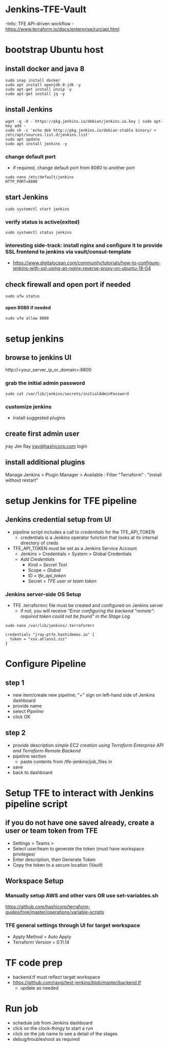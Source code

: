 # Jenkins-TFE-Vault
-Info: TFE API-driven workflow
	- https://www.terraform.io/docs/enterprise/run/api.html

# bootstrap Ubuntu host
## install docker and java 8
```
sudo snap install docker
sudo apt install openjdk-8-jdk -y
sudo apt-get install unzip -y
sudo apt-get install jq -y
```

## install Jenkins
```
wget -q -O - https://pkg.jenkins.io/debian/jenkins.io.key | sudo apt-key add -
sudo sh -c 'echo deb http://pkg.jenkins.io/debian-stable binary/ > /etc/apt/sources.list.d/jenkins.list'
sudo apt update
sudo apt install jenkins -y
```
### change default port
- if required, change default port from 8080 to another port
```
sudo nano /etc/default/jenkins
HTTP_PORT=8800
```
## start Jenkins
`sudo systemctl start jenkins`

### verify status is active(exited)
`sudo systemctl status jenkins`

### interesting side-track: install nginx and configure it to provide SSL frontend to jenkins via vault/consul-template
- https://www.digitalocean.com/community/tutorials/how-to-configure-jenkins-with-ssl-using-an-nginx-reverse-proxy-on-ubuntu-18-04

## check firewall and open port if needed
`sudo ufw status`

#### open 8080 if needed
`sudo ufw allow 8800`

# setup jenkins

## browse to jenkins UI
http://<your_server_ip_or_domain>:8800

### grab the initial admin password
`sudo cat /var/lib/jenkins/secrets/initialAdminPassword`

### customize jenkins
- install suggested plugins

## create first admin user
jray
<password>
Jim Ray
jray@hashicorp.com
login

## install additional plugins
Manage Jenkins > Plugin Manager > Available : Filter "Terraform" : "install without restart"

# setup Jenkins for TFE pipeline

## Jenkins credential setup from UI
- pipeline script includes a call to _credentials_ for the TFE_API_TOKEN
	- credentials is a Jenkins operator function that looks at its internal directory of creds
- TFE_API_TOKEN must be set as a Jenkins Service Account
	- Jenkins > Credentials > System > Global Credentials
	- *Add Credentials*
		- Kind = *Secret Text*
		- Scope = *Global*
		- ID = *tfe_api_token*
		- Secret = *TFE user or team token*

### Jenkins server-side OS Setup
- TFE .terraformrc file must be created and configured on Jenkins server
	- if not, you will receive _"Error configuring the backend "remote": required token could not be found" in the Stage Log_

`sudo nano /var/lib/jenkins/.terraformrc`

```
credentials "jray-ptfe.hashidemos.io" {
  token = "xxx.atlasv1.zzz"
}
```
# Configure Pipeline

## step 1
- new item/create new pipeline; "+" sign on left-hand side of Jenkins dashboard
- provide name
- select _Pipeline_
- click OK

## step 2
- provide description _simple EC2 creation using Terraform Enterprise API and Terraform Remote Backend_
- pipeline section
	- paste contents from /tfe-jenkins/job_files in 
- save
- back to dashboard

# Setup TFE to interact with Jenkins pipeline script
## if you do not have one saved already, create a user or team token from TFE
- Settings > Teams >
- Select user/team to generate the token (must have workspace privileges)
- Enter description, then Generate Token
- Copy the token to a secure location (Vault)

## Workspace Setup
### Manually setup AWS and other vars OR use set-variables.sh
https://github.com/hashicorp/terraform-guides/tree/master/operations/variable-scripts

### TFE general settings through UI for target workspace
- Apply Method = Auto Apply
- Terraform Version = 0.11.14

# TF code prep
- backend.tf must reflect target workspace
- https://github.com/raygj/test-jenkins/blob/master/backend.tf
	- update as needed

# Run job
- schedule job from Jenkins dashboard
- click on the clock-thingy to start a run
- click on the job name to see a detail of the stages
- debug/troubleshoot as required
